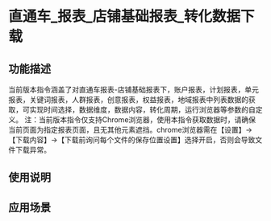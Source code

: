 # 直通车_报表_店铺基础报表_转化数据下载
## 功能描述
当前版本指令涵盖了对直通车报表-店铺基础报表下，账户报表，计划报表，单元报表，关键词报表，人群报表，创意报表，权益报表，地域报表中列表数据的获取，可实现时间选择，数据维度，数据内容，转化周期，运行浏览器等参数的自定义。
注：当前版本指令仅支持Chrome浏览器，使用本指令获取数据时，请确保当前页面为指定报表页面，且无其他元素遮挡。chrome浏览器需在【设置】→【下载内容】→【下载前询问每个文件的保存位置设置】选择开启，否则会导致文件下载异常。
## 使用说明
## 应用场景
